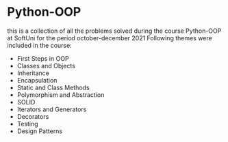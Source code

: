# Python-OOP
this is a collection of all the problems solved during the course Python-OOP at SoftUni for the period october-december 2021
Following themes were included in the course: 
 - First Steps in OOP
 - Classes and Objects
 - Inheritance
 - Encapsulation
 - Static and Class Methods
 - Polymorphism and Abstraction
 - SOLID
 - Iterators and Generators
 - Decorators
 - Testing
 - Design Patterns
